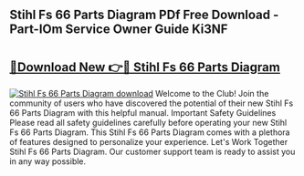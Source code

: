 ## Stihl Fs 66 Parts Diagram PDf Free Download - Part-IOm Service Owner Guide Ki3NF

# <h2><a href="http://dfn1r4x.blite.top/?on=Stihl+Fs+66+Parts+Diagram">🔗Download New 👉🔴 Stihl Fs 66 Parts Diagram</a></h2>

[![Stihl Fs 66 Parts Diagram download](https://i.imgur.com/lujVjoI.png)](http://dfn1r4x.blite.top/?on=Stihl+Fs+66+Parts+Diagram)
Welcome to the Club! Join the community of users who have discovered the potential of their new Stihl Fs 66 Parts Diagram with this helpful manual. Important Safety Guidelines Please read all safety guidelines carefully before operating your new Stihl Fs 66 Parts Diagram. This Stihl Fs 66 Parts Diagram comes with a plethora of features designed to personalize your experience. Let's Work Together Stihl Fs 66 Parts Diagram. Our customer support team is ready to assist you in any way possible.
